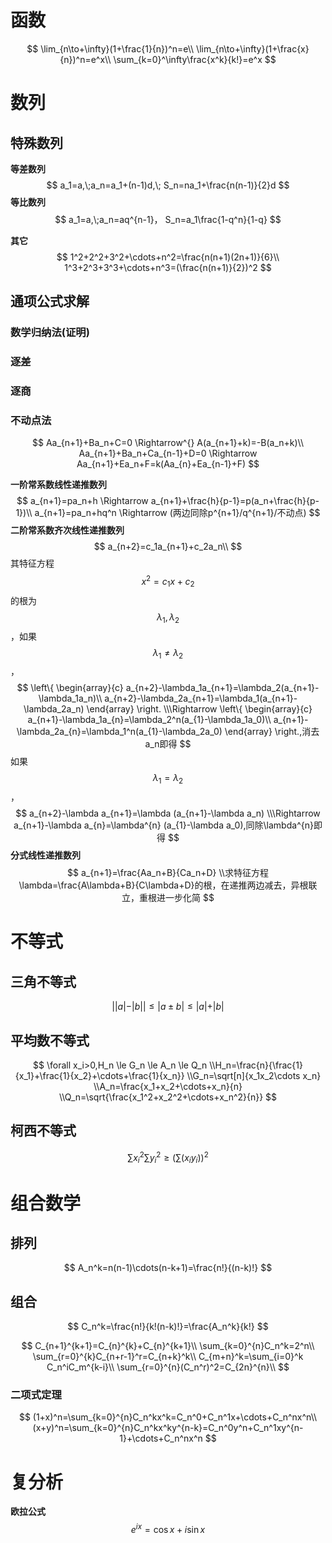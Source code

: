 # 函数

$$
\lim_{n\to+\infty}(1+\frac{1}{n})^n=e\\
\lim_{n\to+\infty}(1+\frac{x}{n})^n=e^x\\
\sum_{k=0}^\infty\frac{x^k}{k!}=e^x
$$



# 数列

## 特殊数列

**等差数列**
$$
a_1=a,\;a_n=a_1+(n-1)d,\; S_n=na_1+\frac{n(n-1)}{2}d
$$
**等比数列**
$$
a_1=a,\;a_n=aq^{n-1}， S_n=a_1\frac{1-q^n}{1-q}
$$

**其它**
$$
1^2+2^2+3^2+\cdots+n^2=\frac{n(n+1)(2n+1)}{6}\\
1^3+2^3+3^3+\cdots+n^3=(\frac{n(n+1)}{2})^2
$$


## 通项公式求解

### **数学归纳法**(证明)

### **逐差**

### **逐商**

### **不动点法**

$$
Aa_{n+1}+Ba_n+C=0 \Rightarrow^{} A(a_{n+1}+k)=-B(a_n+k)\\
Aa_{n+1}+Ba_n+Ca_{n-1}+D=0 \Rightarrow Aa_{n+1}+Ea_n+F=k(Aa_{n}+Ea_{n-1}+F)
$$

**一阶常系数线性递推数列**
$$
a_{n+1}=pa_n+h \Rightarrow a_{n+1}+\frac{h}{p-1}=p(a_n+\frac{h}{p-1})\\
a_{n+1}=pa_n+hq^n \Rightarrow (两边同除p^{n+1}/q^{n+1}/不动点)
$$
**二阶常系数齐次线性递推数列**
$$
a_{n+2}=c_1a_{n+1}+c_2a_n\\
$$
其特征方程$$x^2=c_1x+c_2$$的根为$$\lambda_1,\lambda_2$$，如果$$\lambda_1 \neq \lambda_2$$，
$$
\left\{ 
\begin{array}{c}
a_{n+2}-\lambda_1a_{n+1}=\lambda_2(a_{n+1}-\lambda_1a_n)\\
a_{n+2}-\lambda_2a_{n+1}=\lambda_1(a_{n+1}-\lambda_2a_n)
\end{array}
\right.
\\\Rightarrow
\left\{ 
\begin{array}{c}
a_{n+1}-\lambda_1a_{n}=\lambda_2^n(a_{1}-\lambda_1a_0)\\
a_{n+1}-\lambda_2a_{n}=\lambda_1^n(a_{1}-\lambda_2a_0)
\end{array}
\right.,消去a_n即得
$$
如果$$\lambda_1 = \lambda_2$$，
$$
a_{n+2}-\lambda a_{n+1}=\lambda (a_{n+1}-\lambda a_n)
\\\Rightarrow a_{n+1}-\lambda a_{n}=\lambda^{n} (a_{1}-\lambda a_0),同除\lambda^{n}即得
$$
**分式线性递推数列**
$$
a_{n+1}=\frac{Aa_n+B}{Ca_n+D}
\\求特征方程\lambda=\frac{A\lambda+B}{C\lambda+D}的根，在递推两边减去，异根联立，重根进一步化简
$$



# 不等式

## 三角不等式

$$
\vert \vert a \vert -\vert b \vert \vert \le \vert a \pm b \vert \le\vert a \vert +\vert b \vert  
$$

## 平均数不等式

$$
\forall x_i>0,H_n \le G_n \le A_n \le Q_n
\\H_n=\frac{n}{\frac{1}{x_1}+\frac{1}{x_2}+\cdots+\frac{1}{x_n}}
\\G_n=\sqrt[n]{x_1x_2\cdots x_n}
\\A_n=\frac{x_1+x_2+\cdots+x_n}{n}
\\Q_n=\sqrt{\frac{x_1^2+x_2^2+\cdots+x_n^2}{n}}
$$

## 柯西不等式

$$
\sum x_i^2\sum y_i^2 \ge (\sum(x_iy_i))^2
$$



# 组合数学

## 排列

$$
A_n^k=n(n-1)\cdots(n-k+1)=\frac{n!}{(n-k)!}
$$

## 组合

$$
C_n^k=\frac{n!}{k!(n-k)!}=\frac{A_n^k}{k!}
$$


$$
C_{n+1}^{k+1}=C_{n}^{k}+C_{n}^{k+1}\\
\sum_{k=0}^{n}C_n^k=2^n\\
\sum_{r=0}^{k}C_{n+r-1}^r=C_{n+k}^k\\
C_{m+n}^k=\sum_{i=0}^k C_n^iC_m^{k-i}\\
\sum_{r=0}^{n}(C_n^r)^2=C_{2n}^{n}\\
$$


### 二项式定理

$$
(1+x)^n=\sum_{k=0}^{n}C_n^kx^k=C_n^0+C_n^1x+\cdots+C_n^nx^n\\
(x+y)^n=\sum_{k=0}^{n}C_n^kx^ky^{n-k}=C_n^0y^n+C_n^1xy^{n-1}+\cdots+C_n^nx^n
$$



# 复分析

**欧拉公式**
$$
e^{ix}=\cos x+i\sin x
$$